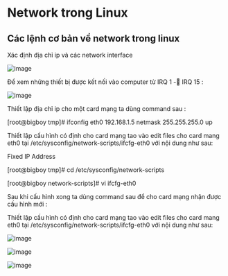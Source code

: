 # Network trong Linux

## Các lệnh cơ bản về network trong linux

Xác định địa chỉ ip và các network interface

![image](https://user-images.githubusercontent.com/62273292/159157603-a57e4720-502f-41b8-bde6-a80536288458.png)


Để xem những thiết bị được kết nối vào computer từ IRQ 1 - IRQ 15 :

![image](https://user-images.githubusercontent.com/62273292/159157666-9ced74c5-a647-4210-890b-644c064bab6c.png)


Thiết lập địa chỉ ip cho một card mạng ta dùng command sau :

[root@bigboy tmp]# ifconfig eth0 192.168.1.5 netmask 255.255.255.0 up

Thiết lập cấu hình có định cho card mạng tao vào edit files cho card mang eth0 tại /etc/sysconfig/network-scripts/ifcfg-eth0 với nội dung như sau:

Fixed IP Address

[root@bigboy tmp]# cd /etc/sysconfig/network-scripts

[root@bigboy network-scripts]# vi ifcfg-eth0

Sau khi cấu hình xong ta dùng command sau để cho card mạng nhận được cấu hình mới :

Thiết lập cấu hình có định cho card mạng tao vào edit files cho card mang eth0 tại /etc/sysconfig/network-scripts/ifcfg-eth0 với nội dung như sau:

![image](https://user-images.githubusercontent.com/62273292/159157748-46cdd9a3-a22e-4e02-b4f1-af066a315639.png)


![image](https://user-images.githubusercontent.com/62273292/159157758-ef921bed-f5f4-4ff5-a40f-77e6aa719748.png)


![image](https://user-images.githubusercontent.com/62273292/159157775-bbaaf1ff-deb4-4eb4-aba4-6b44c1c9ee97.png)


